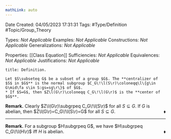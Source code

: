 ```yaml
---
mathLink: auto
---
```


<div class="topSpace"></div>

Date Created: 04/05/2023 17:31:31
Tags: #Type/Definition #Topic/Group_Theory

Types: _Not Applicable_
Examples: _Not Applicable_
Constructions: _Not Applicable_
Generalizations: _Not Applicable_

Properties: [[Class Equation]]
Sufficiencies: _Not Applicable_
Equivalences: _Not Applicable_
Justifications: _Not Applicable_

``` ad-Definition
title: Definition.

Let $S\subseteq G$ be a subset of a group $G$. The **centralizer of $S$ in $G$** is the normal subgroup $C_G\!\l(S\r)\coloneqq\l\{g\in G\mid\fa s\in S:gs=sg\r\}$ of $G$.
* If $S=G$, then $Z\l(G\r)\coloneqq C_G\!\l(G\r)$ is the **center of $G$**.

```

<b>Remark.</b> Clearly $Z\l(G\r)\subgrpeq C_G\!\l(S\r)$ for all $S\subseteq G$. If $G$ is abelian, then $Z\l(G\r)=C_G\!\l(S\r)=G$ for all $S\subseteq G$.<span style="float:right;">$\blacklozenge$</span>

---

<b>Remark.</b> For a subgroup $H\subgrpeq G$, we have $H\subgrpeq C_G\!\l(H\r)$ iff $H$ is abelian.<span style="float:right;">$\blacklozenge$</span>
